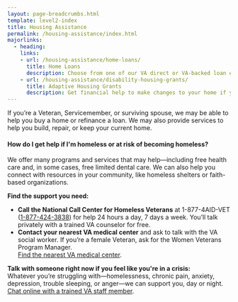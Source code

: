 ```yaml
---
layout: page-breadcrumbs.html
template: level2-index
title: Housing Assistance
permalink: /housing-assistance/index.html
majorlinks:
  - heading:
    links:
    - url: /housing-assistance/home-loans/
      title: Home Loans
      description: Choose from one of our VA direct or VA-backed loan options and find out how to apply for a loan to buy, improve, or refinance a home.
    - url: /housing-assistance/disability-housing-grants/
      title: Adaptive Housing Grants
      description: Get financial help to make changes to your home if you have a service-connected disability.
---
```


<div class="va-introtext">

If you’re a Veteran, Servicemember, or surviving spouse, we may be able to help you buy a home or refinance a loan. We may also provide services to help you build, repair, or keep your current home.

</div>

  <div class="usa-alert usa-alert-warning">
   <div class="usa-alert-body">

#### How do I get help if I'm homeless or at risk of becoming homeless?

We offer many programs and services that may help—including free health care and, in some cases, free limited dental care. We can also help you connect with resources in your community, like homeless shelters or faith-based organizations.
  
**Find the support you need:**
  
  </a>
      <div class="expander-content-inner usa-alert-text">

- **Call the National Call Center for Homeless Veterans** at 1-877-4AID-VET (<a href="tel:+18774243838">1-877-424-3838</a>) for help 24 hours a day, 7 days a week. You’ll talk privately with a trained VA counselor for free.
- **Contact your nearest VA medical center** and ask to talk with the VA social worker. If you’re a female Veteran, ask for the Women Veterans Program Manager.<br>
[Find the nearest VA medical center](/facilities/).

**Talk with someone right now if you feel like you're in a crisis:** <br>
Whatever you’re struggling with—homelessness, chronic pain, anxiety, depression, trouble sleeping, or anger—we can support you, day or night. <br>
[Chat online with a trained VA staff member](https://www.veteranscrisisline.net/ChatTermsOfService.aspx?account=Homeless%20Veterans%20Chat").
</div>
</div>


